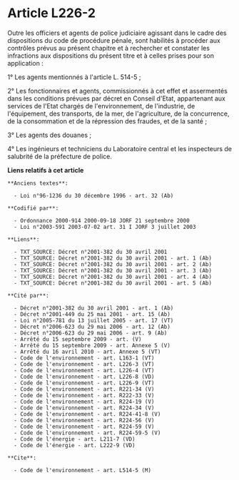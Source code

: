 # Article L226-2

Outre les officiers et agents de police judiciaire agissant dans le cadre des dispositions du code de procédure pénale, sont
habilités à procéder aux contrôles prévus au présent chapitre et à rechercher et constater les infractions aux dispositions
du présent titre et à celles prises pour son application :

1° Les agents mentionnés à l'article L. 514-5 ;

2° Les fonctionnaires et agents, commissionnés à cet effet et assermentés dans les conditions prévues par décret en Conseil
d'Etat, appartenant aux services de l'Etat chargés de l'environnement, de l'industrie, de l'équipement, des transports, de la
mer, de l'agriculture, de la concurrence, de la consommation et de la répression des fraudes, et de la santé ;

3° Les agents des douanes ;

4° Les ingénieurs et techniciens du Laboratoire central et les inspecteurs de salubrité de la préfecture de police.

**Liens relatifs à cet article**

	**Anciens textes**:

	  - Loi n°96-1236 du 30 décembre 1996 - art. 32 (Ab)

	**Codifié par**:

	  - Ordonnance 2000-914 2000-09-18 JORF 21 septembre 2000
	  - Loi n°2003-591 2003-07-02 art. 31 I JORF 3 juillet 2003

	**Liens**:

	  - TXT_SOURCE: Décret n°2001-382 du 30 avril 2001
	  - TXT_SOURCE: Décret n°2001-382 du 30 avril 2001 - art. 1 (Ab)
	  - TXT_SOURCE: Décret n°2001-382 du 30 avril 2001 - art. 2 (Ab)
	  - TXT_SOURCE: Décret n°2001-382 du 30 avril 2001 - art. 3 (Ab)
	  - TXT_SOURCE: Décret n°2001-382 du 30 avril 2001 - art. 4 (Ab)
	  - TXT_SOURCE: Décret n°2001-382 du 30 avril 2001 - art. 5 (Ab)

	**Cité par**:

	  - Décret n°2001-382 du 30 avril 2001 - art. 1 (Ab)
	  - Décret n°2001-449 du 25 mai 2001 - art. 15 (Ab)
	  - Loi n°2005-781 du 13 juillet 2005 - art. 17 (VT)
	  - Décret n°2006-623 du 29 mai 2006 - art. 12 (Ab)
	  - Décret n°2006-623 du 29 mai 2006 - art. 9 (Ab)
	  - Arrêté du 15 septembre 2009 - art. (V)
	  - Arrêté du 15 septembre 2009 - art. Annexe 5 (V)
	  - Arrêté du 16 avril 2010 - art. Annexe 5 (VT)
	  - Code de l'environnement - art. L163-1 (VT)
	  - Code de l'environnement - art. L226-3 (VT)
	  - Code de l'environnement - art. L226-4 (VT)
	  - Code de l'environnement - art. L226-8 (VD)
	  - Code de l'environnement - art. L226-9 (VT)
	  - Code de l'environnement - art. R221-34 (V)
	  - Code de l'environnement - art. R222-33 (V)
	  - Code de l'environnement - art. R224-19 (V)
	  - Code de l'environnement - art. R224-34 (V)
	  - Code de l'environnement - art. R224-41-8 (V)
	  - Code de l'environnement - art. R224-56 (V)
	  - Code de l'environnement - art. R224-59 (V)
	  - Code de l'environnement - art. R224-59-5 (V)
	  - Code de l'énergie - art. L211-7 (VD)
	  - Code de l'énergie - art. L222-9 (VD)

	**Cite**:

	  - Code de l'environnement - art. L514-5 (M)
